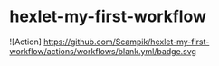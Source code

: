 # hexlet-my-first-workflow
![Action] https://github.com/Scampik/hexlet-my-first-workflow/actions/workflows/blank.yml/badge.svg


